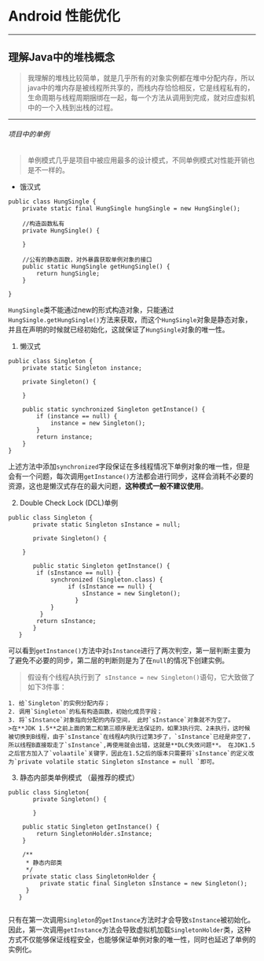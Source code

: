 # Android 性能优化

<!--more-->

---

## 理解Java中的堆栈概念
> 我理解的堆栈比较简单，就是几乎所有的对象实例都在堆中分配内存，所以java中的堆内存是被线程所共享的，而栈内存恰恰相反，它是线程私有的，生命周期与线程周期捆绑在一起，每一个方法从调用到完成，就对应虚拟机中的一个入栈到出栈的过程。 


----------


###### 项目中的单例
> 单例模式几乎是项目中被应用最多的设计模式，不同单例模式对性能开销也是不一样的。

 - 饿汉式
```
public class HungSingle {
    private static final HungSingle hungSingle = new HungSingle();

    //构造函数私有
    private HungSingle() {

    }

    //公有的静态函数，对外暴露获取单例对象的接口
    public static HungSingle getHungSingle() {
        return hungSingle;
    }

}
```
`HungSingle`类不能通过new的形式构造对象，只能通过`HungSingle.getHungSingle()`方法来获取，而这个`HungSingle`对象是静态对象，并且在声明的时候就已经初始化，这就保证了`HungSingle`对象的唯一性。

 1. 懒汉式
```
public class Singleton {
    private static Singleton instance;

    private Singleton() {
        
    }

    public static synchronized Singleton getInstance() {
        if (instance == null) {
            instance = new Singleton();
        }
        return instance;
    }
}
```
上述方法中添加`synchronized`字段保证在多线程情况下单例对象的唯一性，但是会有一个问题，每次调用`getInstance()`方法都会进行同步，这样会消耗不必要的资源，这也是懒汉式存在的最大问题，**这种模式一般不建议使用**。

 2. Double Check Lock (DCL)单例
 ```
public class Singleton {
        private static Singleton sInstance = null;

        private Singleton() {
        
     }

        public static Singleton getInstance() {
         if (sInstance == null) {
             synchronized (Singleton.class) {
                  if (sInstance == null) {
                      sInstance = new Singleton();
                    }
             }
          }
         return sInstance;
        }
    }
 
 ```
 可以看到`getInstance()`方法中对`sInstance`进行了两次判空，第一层判断主要为了避免不必要的同步，第二层的判断则是为了在`null`的情况下创建实例。
 
 >假设有个线程A执行到了` sInstance = new Singleton()`语句，它大致做了如下3件事：
 
 
    1. 给`Singleton`的实例分配内存；
    2. 调用`Singleton`的私有构造函数，初始化成员字段；
    3. 将`sInstance`对象指向分配的内存空间， 此时`sInstance`对象就不为空了。           
    >在**JDK 1.5**之前上面的第二和第三顺序是无法保证的，如果3执行完、2未执行，这时候被切换到B线程，由于`sInstance`在线程A内执行过第3步了，`sInstance`已经是非空了，所以线程B直接取走了`sInstance`,再使用就会出错，这就是**DLC失效问题**。 在JDK1.5之后官方加入了`volaatile`关键字，因此在1.5之后的版本只需要将`sInstance`的定义改为`private volatile static Singleton sInstance = null `即可。
    
    
    

 3. 静态内部类单例模式 （最推荐的模式）
 ```
 public class Singleton{
        private Singleton() {

        }

     public static Singleton getInstance() {
         return SingletonHolder.sInstance;
     }

     /**
      * 静态内部类
      */
     private static class SingletonHolder {
          private static final Singleton sInstance = new Singleton();
      }
    }

 
 ```
 只有在第一次调用`Singleton`的`getInstance`方法时才会导致`sInstance`被初始化。因此，第一次调用`getInstance`方法会导致虚拟机加载`SingletonHolder`类，这种方式不仅能够保证线程安全，也能够保证单例对象的唯一性，同时也延迟了单例的实例化。
 
 
 





